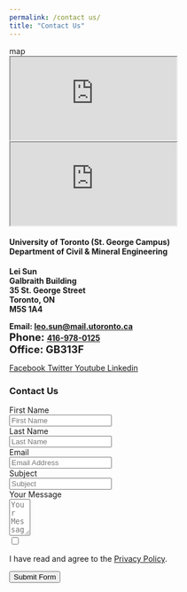```yaml
---
permalink: /contact us/
title: "Contact Us"
---
```




<div class="map" style="width:50%; hight:300px; float:left">map
 <iframe loading="lazy"
	src="https://maps.google.com/maps?q=Galbraith%20Building&#038;t=m&#038;z=15&#038;output=embed&#038;iwloc=near"
	title="Galbraith Building"
	aria-label="Galbraith Building"
 ></iframe>
</div>










								
<article id="post-76" class="post-76 page type-page status-publish hentry">
	<div class="entry-content">
		<div data-elementor-type="wp-page" data-elementor-id="76" class="elementor elementor-76">
			<div class="elementor-inner">
				<div class="elementor-section-wrap">
					<section class="has_eae_slider elementor-section elementor-top-section elementor-element elementor-element-c93a613 elementor-section-boxed elementor-section-height-default elementor-section-height-default" data-id="c93a613" data-element_type="section">
						<div class="elementor-container elementor-column-gap-default">
							<div class="elementor-row">
					<div class="has_eae_slider elementor-column elementor-col-50 elementor-top-column elementor-element elementor-element-00e7d13" data-id="00e7d13" data-element_type="column">
			<div class="elementor-column-wrap elementor-element-populated">
							<div class="elementor-widget-wrap">
						<div class="elementor-element elementor-element-9fcd4ca elementor-widget elementor-widget-google_maps" data-id="9fcd4ca" data-element_type="widget" data-widget_type="google_maps.default">
				<div class="elementor-widget-container">
					<div class="elementor-custom-embed">
			<iframe loading="lazy"
					src="https://maps.google.com/maps?q=Galbraith%20Building&#038;t=m&#038;z=15&#038;output=embed&#038;iwloc=near"
					title="Galbraith Building"
					aria-label="Galbraith Building"
			></iframe>
		</div>
				</div>
				</div>
						</div>
					</div>
		</div>
				<div class="has_eae_slider elementor-column elementor-col-50 elementor-top-column elementor-element elementor-element-c50850b" data-id="c50850b" data-element_type="column">
			<div class="elementor-column-wrap elementor-element-populated">
							<div class="elementor-widget-wrap">
						<div class="elementor-element elementor-element-d902b75 elementor-widget elementor-widget-text-editor" data-id="d902b75" data-element_type="widget" data-widget_type="text-editor.default">
				<div class="elementor-widget-container">
								<div class="elementor-text-editor elementor-clearfix">
				<h4>University of Toronto (St. George Campus)<br />Department of Civil &amp; Mineral Engineering</h4><p><b>Lei Sun<br />Galbraith Building<br />35 St. George Street<br />Toronto, ON<br />M5S 1A4</b></p><p><b>Email: </b><a style="font-weight: bold;" href="mailto:leo.sun@mail.utoronto.ca">leo.sun@mail.utoronto.ca</a><br /><span style="font-weight: bold; font-size: 1.156rem;">Phone: </span><a style="font-weight: bold;" href="http://tel:416-978-0125" target="_blank" rel="noopener">416-978-0125</a><span style="font-weight: bold; font-size: 1.156rem;"><br /></span><span style="font-size: 1.156rem;"><b>Office: GB313F</b></span></p>					</div>
						</div>
				</div>
				<div class="elementor-element elementor-element-bbb1571 elementor-widget elementor-widget-spacer" data-id="bbb1571" data-element_type="widget" data-widget_type="spacer.default">
				<div class="elementor-widget-container">
					<div class="elementor-spacer">
			<div class="elementor-spacer-inner"></div>
		</div>
				</div>
				</div>
				<div class="elementor-element elementor-element-b591300 elementor-shape-rounded elementor-grid-0 e-grid-align-center elementor-widget elementor-widget-social-icons" data-id="b591300" data-element_type="widget" data-widget_type="social-icons.default">
				<div class="elementor-widget-container">
					<div class="elementor-social-icons-wrapper elementor-grid">
							<span class="elementor-grid-item">
					<a class="elementor-icon elementor-social-icon elementor-social-icon-facebook elementor-animation-push elementor-repeater-item-098e28d" href="https://www.facebook.com/grasselligeomech/" target="_blank">
						<span class="elementor-screen-only">Facebook</span>
						<i class="fab fa-facebook"></i>					</a>
				</span>
							<span class="elementor-grid-item">
					<a class="elementor-icon elementor-social-icon elementor-social-icon-twitter elementor-animation-push elementor-repeater-item-5ffdee0" href="https://twitter.com/GrasselliGeomec" target="_blank">
						<span class="elementor-screen-only">Twitter</span>
						<i class="fab fa-twitter"></i>					</a>
				</span>
							<span class="elementor-grid-item">
					<a class="elementor-icon elementor-social-icon elementor-social-icon-youtube elementor-animation-push elementor-repeater-item-2cc4cb2" href="https://www.youtube.com/channel/UCnJn3qlalSb7muYDhjNBGIA/" target="_blank">
						<span class="elementor-screen-only">Youtube</span>
						<i class="fab fa-youtube"></i>					</a>
				</span>
							<span class="elementor-grid-item">
					<a class="elementor-icon elementor-social-icon elementor-social-icon-linkedin elementor-animation-push elementor-repeater-item-102e364" href="https://ca.linkedin.com/in/grasselli-geomechanics-group" target="_blank">
						<span class="elementor-screen-only">Linkedin</span>
						<i class="fab fa-linkedin"></i>					</a>
				</span>
					</div>
				</div>
				</div>
						</div>
					</div>
		</div>
								</div>
					</div>
		</section>
				<section class="has_eae_slider elementor-section elementor-top-section elementor-element elementor-element-1b017e2 elementor-section-boxed elementor-section-height-default elementor-section-height-default" data-id="1b017e2" data-element_type="section">
						<div class="elementor-container elementor-column-gap-default">
							<div class="elementor-row">
					<div class="has_eae_slider elementor-column elementor-col-100 elementor-top-column elementor-element elementor-element-1ede975" data-id="1ede975" data-element_type="column">
			<div class="elementor-column-wrap elementor-element-populated">
							<div class="elementor-widget-wrap">
						<div class="elementor-element elementor-element-fbbf060 elementor-widget elementor-widget-spacer" data-id="fbbf060" data-element_type="widget" data-widget_type="spacer.default">
				<div class="elementor-widget-container">
					<div class="elementor-spacer">
			<div class="elementor-spacer-inner"></div>
		</div>
				</div>
				</div>
				<div class="elementor-element elementor-element-c680ece elementor-widget elementor-widget-heading" data-id="c680ece" data-element_type="widget" data-widget_type="heading.default">
				<div class="elementor-widget-container">
			<h1 class="elementor-heading-title elementor-size-default">Contact Us</h1>		</div>
				</div>
				<div class="elementor-element elementor-element-24139e3 eael-fluentform-form-button-left eael-fluentform-form-button-custom elementor-widget elementor-widget-eael-fluentform" data-id="24139e3" data-element_type="widget" data-widget_type="eael-fluentform.default">
				<div class="elementor-widget-container">
			        <div class="eael-contact-form eael-fluent-form-wrapper clearfix eael-contact-form-align-default"> 
            <div class='fluentform fluentform_wrapper_2'><form data-form_id="2" id="fluentform_2" class="frm-fluent-form fluent_form_2 ff-el-form-top ff_form_instance_2_1 ff-form-loading" data-form_instance="ff_form_instance_2_1" method="POST" ><fieldset style="border: none!important;margin: 0!important;padding: 0!important;background-color: transparent!important;
                                 box-shadow: none!important;outline: none!important; min-inline-size: auto;">
                    <legend class="ff_screen_reader_title" style="display: block; margin: 0!important;padding: 0!important;height: 0!important;text-indent: -999999px;width: 0!important;">Contact Form</legend><p style="display: none !important;"><label>&#916;<textarea name="ak_hp_textarea" cols="45" rows="8" maxlength="100"></textarea></label><input type="hidden" id="ak_js_1" name="ak_js" value="201"/><script>document.getElementById( "ak_js_1" ).setAttribute( "value", ( new Date() ).getTime() );</script></p><input type='hidden' name='__fluent_form_embded_post_id' value='76' /><input type="hidden" id="_fluentform_2_fluentformnonce" name="_fluentform_2_fluentformnonce" value="11efa6400a" /><input type="hidden" name="_wp_http_referer" value="/contact-us/" /><div data-type="name-element" data-name="names" class=" ff-field_container ff-name-field-wrapper" ><div class='ff-t-container'><div class='ff-t-cell '><div class='ff-el-group'><div class="ff-el-input--label ff-el-is-required asterisk-left"><label for='ff_2_1_names_first_name_' aria-label="First Name">First Name</label> </div><div class='ff-el-input--content'><input type="text" name="names[first_name]" id="ff_2_1_names_first_name_" class="ff-el-form-control" placeholder="First Name" aria-invalid="false" aria-required=false></div></div></div><div class='ff-t-cell '><div class='ff-el-group'><div class="ff-el-input--label ff-el-is-required asterisk-left"><label for='ff_2_1_names_last_name_' aria-label="Last Name">Last Name</label> </div><div class='ff-el-input--content'><input type="text" name="names[last_name]" id="ff_2_1_names_last_name_" class="ff-el-form-control" placeholder="Last Name" aria-invalid="false" aria-required=false></div></div></div></div></div><div class='ff-el-group'><div class="ff-el-input--label ff-el-is-required asterisk-left"><label for='ff_2_1_email' aria-label="Email">Email</label> </div><div class='ff-el-input--content'><input type="email" name="email" id="ff_2_1_email" class="ff-el-form-control" placeholder="Email Address" data-name="email"  aria-invalid="false" aria-required=true></div></div><div class='ff-el-group'><div class="ff-el-input--label ff-el-is-required asterisk-left"><label for='ff_2_1_subject' aria-label="Subject">Subject</label> </div><div class='ff-el-input--content'><input type="text" name="subject" class="ff-el-form-control" placeholder="Subject" data-name="subject" id="ff_2_1_subject"  aria-invalid="false" aria-required=true></div></div><div class='ff-el-group'><div class="ff-el-input--label ff-el-is-required asterisk-left"><label for='ff_2_1_message' aria-label="Your Message">Your Message</label> </div><div class='ff-el-input--content'><textarea aria-invalid="false" aria-required=true name="message" id="ff_2_1_message" class="ff-el-form-control" placeholder="Your Message" rows="4" cols="2" data-name="message" ></textarea></div></div><div class='ff-el-group ' ><div class='ff-el-input--content'><div data-fluent_id='2' name='g-recaptcha-response'><div
		data-sitekey='6LfkPekUAAAAAIx12y2BG2XaIABcR4cF48n8XZ5n'
		id='fluentform-recaptcha-2'
		class='ff-el-recaptcha g-recaptcha'
		data-callback='fluentFormrecaptchaSuccessCallback'></div></div></div></div><div class='ff-el-group    ff-el-input--content'><div class='ff-el-form-check ff-el-tc'><label aria-label='terms & conditions' class='ff-el-form-check-label ff_tc_label' for=terms-n-condition_d855e4f4c5d39bb650406e8188485ac6><span class='ff_tc_checkbox'><input type="checkbox" name="terms-n-condition" class="ff-el-form-check-input" data-name="terms-n-condition" id="terms-n-condition_d855e4f4c5d39bb650406e8188485ac6"  value='on' aria-invalid='false' aria-required=true></span> <div class='ff_t_c'><p>I have read and agree to the <a href="https://geogroup.utoronto.ca/privacy-policy/" target="_blank" rel="noopener">Privacy Policy</a>.</p></div></label></div></div><div class='ff-el-group ff-text-left ff_submit_btn_wrapper'><button type="submit" class="ff-btn ff-btn-submit ff-btn-md ff_btn_style wpf_has_custom_css" >Submit Form</button></div></fieldset></form><div id='fluentform_2_errors' class='ff-errors-in-stack ff_form_instance_2_1 ff-form-loading_errors ff_form_instance_2_1_errors'></div></div>        <script type="text/javascript">
            window.fluent_form_ff_form_instance_2_1 = {"id":"2","settings":{"layout":{"labelPlacement":"top","helpMessagePlacement":"with_label","errorMessagePlacement":"inline","asteriskPlacement":"asterisk-left"},"id":"39","restrictions":{"denyEmptySubmission":{"enabled":false}}},"form_instance":"ff_form_instance_2_1","form_id_selector":"fluentform_2","rules":{"names[first_name]":{"required":{"value":true,"message":"This field is required"}},"names[middle_name]":{"required":{"value":false,"message":"This field is required"}},"names[last_name]":{"required":{"value":true,"message":"This field is required"}},"email":{"required":{"value":true,"message":"This field is required"},"email":{"value":true,"message":"This field must contain a valid email"}},"subject":{"required":{"value":true,"message":"This field is required"}},"message":{"required":{"value":true,"message":"This field is required"}},"recaptcha":[],"terms-n-condition":{"required":{"value":true,"message":"This field is required"}}}};
                    </script>
                </div>
        		</div>
				</div>
						</div>
					</div>
		</div>
								</div>
					</div>
		</section>
									</div>
			</div>
					</div>
			</div><!-- .entry-content -->

</article><!-- #post-76 -->


<!--
Performance optimized by W3 Total Cache. Learn more: https://www.boldgrid.com/w3-total-cache/

Page Caching using disk: enhanced 

Served from: geogroup.utoronto.ca @ 2023-06-22 15:47:18 by W3 Total Cache
-->